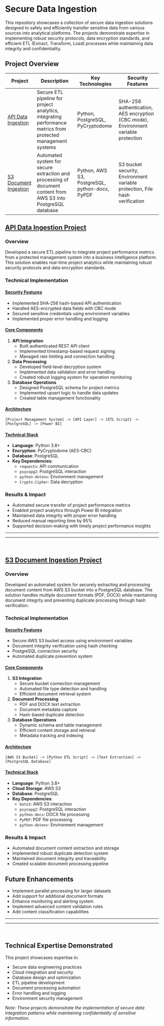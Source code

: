 # Secure Data Ingestion

This repository showcases a collection of secure data ingestion solutions designed to safely and efficiently transfer sensitive data from various sources into analytical platforms. The projects demonstrate expertise in implementing robust security protocols, data encryption standards, and efficient ETL (Extract, Transform, Load) processes while maintaining data integrity and confidentiality.

## Project Overview

| Project | Description | Key Technologies | Security Features |
|---------|-------------|------------------|-------------------|
| [API Data Ingestion](#api-data-ingestion-project) | Secure ETL pipeline for project analytics, integrating performance metrics from protected management systems | Python, PostgreSQL, PyCryptodome | SHA-256 authentication, AES encryption (CBC mode), Environment variable protection |
| [S3 Document Ingestion](#s3-document-ingestion-project) | Automated system for secure extraction and processing of document content from AWS S3 into PostgreSQL database | Python, AWS S3, PostgreSQL, python-docx, PyPDF | S3 bucket security, Environment variable protection, File hash verification |

## <u>[API Data Ingestion Project](./API%20Ingestion/)</u>

### Overview
Developed a secure ETL pipeline to integrate project performance metrics from a protected management system into a business intelligence platform. This solution enables real-time project analytics while maintaining robust security protocols and data encryption standards.

### Technical Implementation

#### <u>Security Features</u>
- Implemented SHA-256 hash-based API authentication
- Handled AES-encrypted data fields with CBC mode
- Secured sensitive credentials using environment variables
- Implemented proper error handling and logging

#### <u>Core Components</u>
1. **API Integration**
   - Built authenticated REST API client
   - Implemented timestamp-based request signing
   - Managed rate limiting and connection handling
2. **Data Processing**
   - Developed field-level decryption system
   - Implemented data validation and error handling
   - Created robust logging system for operation monitoring
3. **Database Operations**
   - Designed PostgreSQL schema for project metrics
   - Implemented upsert logic to handle data updates
   - Created table management functionality

#### <u>Architecture</u>
```
[Project Management System] -> [API Layer] -> [ETL Script] -> [PostgreSQL] -> [Power BI]
```

#### <u>Technical Stack</u>
- **Language**: Python 3.8+
- **Encryption**: PyCryptodome (AES-CBC)
- **Database**: PostgreSQL
- **Key Dependencies**:
  - `requests`: API communication
  - `psycopg2`: PostgreSQL interaction
  - `python-dotenv`: Environment management
  - `Crypto.Cipher`: Data decryption

### Results & Impact
- Automated secure transfer of project performance metrics
- Enabled project analytics through Power BI integration
- Maintained data integrity with proper error handling
- Reduced manual reporting time by 95%
- Supported decision-making with timely project performance insights

***
---
&nbsp;

## <u>[S3 Document Ingestion Project](./S3%20Ingestion/)</u>

### Overview
Developed an automated system for securely extracting and processing document content from AWS S3 bucket into a PostgreSQL database. The solution handles multiple document formats (PDF, DOCX) while maintaining document integrity and preventing duplicate processing through hash verification.

### Technical Implementation

#### <u>Security Features</u>
- Secure AWS S3 bucket access using environment variables
- Document integrity verification using hash checking
- PostgreSQL connection security
- Automated duplicate prevention system

#### <u>Core Components</u>
1. **S3 Integration**
   - Secure bucket connection management
   - Automated file type detection and handling
   - Efficient document retrieval system
2. **Document Processing**
   - PDF and DOCX text extraction
   - Document metadata capture
   - Hash-based duplicate detection
3. **Database Operations**
   - Dynamic schema and table management
   - Efficient content storage and retrieval
   - Metadata tracking and indexing

#### <u>Architecture</u>
```
[AWS S3 Bucket] -> [Python ETL Script] -> [Text Extraction] -> [PostgreSQL Database]
```

#### <u>Technical Stack</u>
- **Language**: Python 3.8+
- **Cloud Storage**: AWS S3
- **Database**: PostgreSQL
- **Key Dependencies**:
  - `boto3`: AWS S3 interaction
  - `psycopg2`: PostgreSQL interaction
  - `python-docx`: DOCX file processing
  - `PyPDF`: PDF file processing
  - `python-dotenv`: Environment management

### Results & Impact
- Automated document content extraction and storage
- Implemented robust duplicate detection system
- Maintained document integrity and traceability
- Created scalable document processing pipeline

## Future Enhancements
- Implement parallel processing for larger datasets
- Add support for additional document formats
- Enhance monitoring and alerting system
- Implement advanced content validation rules
- Add content classification capabilities

***
---
&nbsp;

## Technical Expertise Demonstrated
This project showcases expertise in:
- Secure data engineering practices
- Cloud integration and security
- Database design and optimization
- ETL pipeline development
- Document processing automation
- Error handling and logging
- Environment security management

*Note: These projects demonstrate the implementation of secure data integration patterns while maintaining confidentiality of sensitive information.*